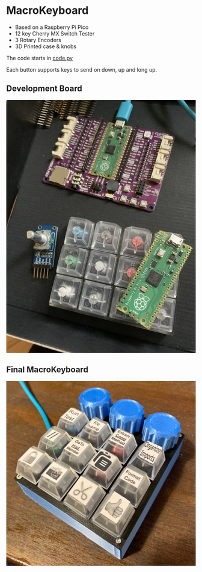 # MacroKeyboard
- Based on a Raspberry Pi Pico
- 12 key Cherry MX Switch Tester
- 3 Rotary Encoders
- 3D Printed case & knobs

The code starts in [code.py](code.py)

Each button supports keys to send on down, up and long up.

## Development Board
![Dev Board](DevelopmentBoard.jpg)

## Final MacroKeyboard
![Final Board](MacroKeyboard.jpg)
